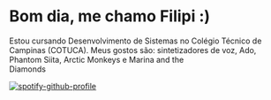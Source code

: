 # Bom dia, me chamo Filipi :) 
Estou cursando Desenvolvimento de Sistemas no Colégio Técnico de Campinas (COTUCA). Meus gostos são: sintetizadores de voz, Ado, Phantom Siita, Arctic Monkeys e Marina and the Diamonds⠀⠀⠀⠀⠀⠀⠀⠀⠀⠀⠀⠀⠀⠀⠀⠀⠀⠀⠀⠀⠀⠀⠀

[![spotify-github-profile](https://spotify-github-profile.kittinanx.com/api/view?uid=0qt1shrmwoy4t439az8rug0dn&cover_image=true&theme=default&show_offline=false&background_color=121212&interchange=true&bar_color=397d23&bar_color_cover=false)](https://spotify-github-profile.kittinanx.com/api/view?uid=0qt1shrmwoy4t439az8rug0dn&redirect=true)
